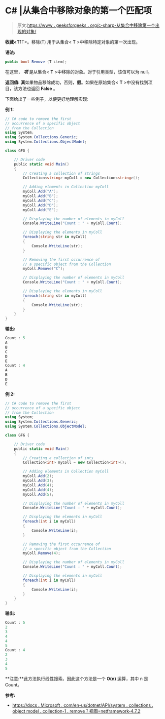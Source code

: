 # C# |从集合中移除对象的第一个匹配项

> 原文:[https://www . geeksforgeeks . org/c-sharp-从集合中移除第一个出现的对象/](https://www.geeksforgeeks.org/c-sharp-removing-first-occurrence-of-object-from-collectiont/)

**收藏<T1**T>。移除(T) 用于从集合< **T** >中移除特定对象的第一次出现。

**语法:**

```cs
public bool Remove (T item);

```

在这里， ***项*** 是从集合< **T** >中移除的对象。对于引用类型，该值可以为 null。

**返回值:** **真**如果物品移除成功，否则，**假**。如果在原始集合< **T** >中没有找到项目，该方法也返回 **False** 。

下面给出了一些例子，以便更好地理解实现:

**例 1:**

```cs
// C# code to remove the first
// occurrence of a specific object
// from the Collection
using System;
using System.Collections.Generic;
using System.Collections.ObjectModel;

class GFG {

    // Driver code
    public static void Main()
    {
        // Creating a collection of strings
        Collection<string> myColl = new Collection<string>();

        // Adding elements in Collection myColl
        myColl.Add("A");
        myColl.Add("B");
        myColl.Add("C");
        myColl.Add("D");
        myColl.Add("E");

        // Displaying the number of elements in myColl
        Console.WriteLine("Count : " + myColl.Count);

        // Displaying the elements in myColl
        foreach(string str in myColl)
        {
            Console.WriteLine(str);
        }

        // Removing the first occurrence of
        // a specific object from the Collection
        myColl.Remove("C");

        // Displaying the number of elements in myColl
        Console.WriteLine("Count : " + myColl.Count);

        // Displaying the elements in myColl
        foreach(string str in myColl)
        {
            Console.WriteLine(str);
        }
    }
}
```

**输出:**

```cs
Count : 5
A
B
C
D
E
Count : 4
A
B
D
E

```

**例 2:**

```cs
// C# code to remove the first
// occurrence of a specific object
// from the Collection
using System;
using System.Collections.Generic;
using System.Collections.ObjectModel;

class GFG {

    // Driver code
    public static void Main()
    {
        // Creating a collection of ints
        Collection<int> myColl = new Collection<int>();

        // Adding elements in Collection myColl
        myColl.Add(2);
        myColl.Add(3);
        myColl.Add(4);
        myColl.Add(4);
        myColl.Add(5);

        // Displaying the number of elements in myColl
        Console.WriteLine("Count : " + myColl.Count);

        // Displaying the elements in myColl
        foreach(int i in myColl)
        {
            Console.WriteLine(i);
        }

        // Removing the first occurrence of
        // a specific object from the Collection
        myColl.Remove(4);

        // Displaying the number of elements in myColl
        Console.WriteLine("Count : " + myColl.Count);

        // Displaying the elements in myColl
        foreach(int i in myColl)
        {
            Console.WriteLine(i);
        }
    }
}
```

**输出:**

```cs
Count : 5
2
3
4
4
5
Count : 4
2
3
4
5

```

**注意:**此方法执行线性搜索。因此这个方法是一个 **O(n)** 运算，其中 n 是 Count。

**参考:**

*   [https://docs . Microsoft . com/en-us/dotnet/API/system . collections . object model . collection-1 . remove？视图=netframework-4.7.2](https://docs.microsoft.com/en-us/dotnet/api/system.collections.objectmodel.collection-1.remove?view=netframework-4.7.2)